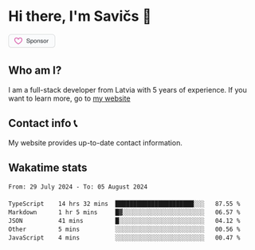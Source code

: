 # Hi there, I'm Savičs 👋

<a href="https://github.com/sponsors/Exerra" title="Sponsor Exerra"><img src="/assets/sponsor.svg?sanitize=true" width="94" height="28" aria-hidden="true"></a>
    
## Who am I?
I am a full-stack developer from Latvia with 5 years of experience. If you want to learn more, go to [my website](https://exerra.xyz)

## Contact info 📞
My website provides up-to-date contact information.

## Wakatime stats

<!--
<a href="https://status.exerra.xyz" id="freshstatus-badge-root"
  data-banner-style="compact">
  <img src="https://public-api.freshstatus.io/v1/public/badge.svg/?badge=0b9b52df-6e1d-4d16-b836-5595b35bcef8" />
    </a>
-->

<!--START_SECTION:waka-->

```txt
From: 29 July 2024 - To: 05 August 2024

TypeScript    14 hrs 32 mins  ██████████████████████░░░   87.55 %
Markdown      1 hr 5 mins     █▓░░░░░░░░░░░░░░░░░░░░░░░   06.57 %
JSON          41 mins         █░░░░░░░░░░░░░░░░░░░░░░░░   04.12 %
Other         5 mins          ░░░░░░░░░░░░░░░░░░░░░░░░░   00.56 %
JavaScript    4 mins          ░░░░░░░░░░░░░░░░░░░░░░░░░   00.47 %
```

<!--END_SECTION:waka-->
    
<!--
![Exerra's Github profile statistics](https://github.stats.exerra.xyz/api?username=Exerra&show_icons=true&theme=buefy&include_all_commits=true&count_private=true)
![Exerra's language statistics](https://github.stats.exerra.xyz/api/top-langs/?username=Exerra&layout=compact)
-->
